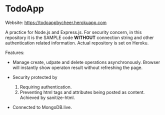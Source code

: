 # TodoApp
Website: https://todoappbycheer.herokuapp.com

A practice for Node.js and Express.js. For security concern, in this repository it is the SAMPLE code **WITHOUT** connection string and other authentication related information. Actual repository is set on Heroku.

Features:
- Manage create, udpate and delete operations asynchronously. Browser will instantly show operaton result without refreshing the page.

- Security protected by 
	1. Requiring authentication.
	2. Preventing html tags and attributes being posted as content. Achieved by sanitize-html.

-  Connected to MongoDB.live.
